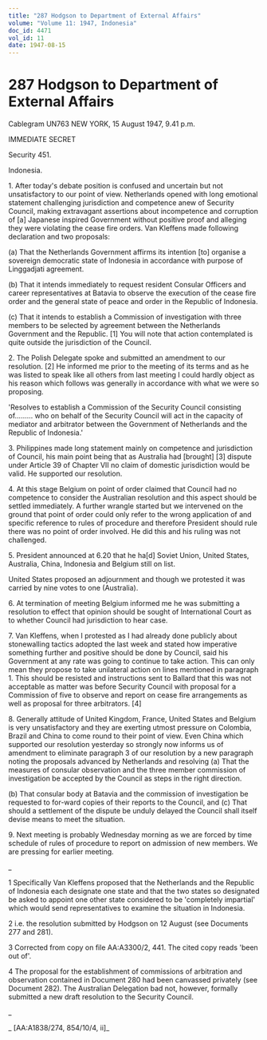 ```yaml
---
title: "287 Hodgson to Department of External Affairs"
volume: "Volume 11: 1947, Indonesia"
doc_id: 4471
vol_id: 11
date: 1947-08-15
---
```


# 287 Hodgson to Department of External Affairs

Cablegram UN763 NEW YORK, 15 August 1947, 9.41 p.m.

IMMEDIATE SECRET

Security 451.

Indonesia.

1\. After today's debate position is confused and uncertain but not unsatisfactory to our point of view. Netherlands opened with long emotional statement challenging jurisdiction and competence anew of Security Council, making extravagant assertions about incompetence and corruption of [a] Japanese inspired Government without positive proof and alleging they were violating the cease fire orders. Van Kleffens made following declaration and two proposals:

(a) That the Netherlands Government affirms its intention [to] organise a sovereign democratic state of Indonesia in accordance with purpose of Linggadjati agreement.

(b) That it intends immediately to request resident Consular Officers and career representatives at Batavia to observe the execution of the cease fire order and the general state of peace and order in the Republic of Indonesia.

(c) That it intends to establish a Commission of investigation with three members to be selected by agreement between the Netherlands Government and the Republic. [1] You will note that action contemplated is quite outside the jurisdiction of the Council.

2\. The Polish Delegate spoke and submitted an amendment to our resolution. [2] He informed me prior to the meeting of its terms and as he was listed to speak like all others from last meeting I could hardly object as his reason which follows was generally in accordance with what we were so proposing.

'Resolves to establish a Commission of the Security Council consisting of......... who on behalf of the Security Council will act in the capacity of mediator and arbitrator between the Government of Netherlands and the Republic of Indonesia.'

3\. Philippines made long statement mainly on competence and jurisdiction of Council, his main point being that as Australia had [brought] [3] dispute under Article 39 of Chapter VII no claim of domestic jurisdiction would be valid. He supported our resolution.

4\. At this stage Belgium on point of order claimed that Council had no competence to consider the Australian resolution and this aspect should be settled immediately. A further wrangle started but we intervened on the ground that point of order could only refer to the wrong application of and specific reference to rules of procedure and therefore President should rule there was no point of order involved. He did this and his ruling was not challenged.

5\. President announced at 6.20 that he ha[d] Soviet Union, United States, Australia, China, Indonesia and Belgium still on list.

United States proposed an adjournment and though we protested it was carried by nine votes to one (Australia).

6\. At termination of meeting Belgium informed me he was submitting a resolution to effect that opinion should be sought of International Court as to whether Council had jurisdiction to hear case.

7\. Van Kleffens, when I protested as I had already done publicly about stonewalling tactics adopted the last week and stated how imperative something further and positive should be done by Council, said his Government at any rate was going to continue to take action. This can only mean they propose to take unilateral action on lines mentioned in paragraph 1. This should be resisted and instructions sent to Ballard that this was not acceptable as matter was before Security Council with proposal for a Commission of five to observe and report on cease fire arrangements as well as proposal for three arbitrators. [4]

8\. Generally attitude of United Kingdom, France, United States and Belgium is very unsatisfactory and they are exerting utmost pressure on Colombia, Brazil and China to come round to their point of view. Even China which supported our resolution yesterday so strongly now informs us of amendment to eliminate paragraph 3 of our resolution by a new paragraph noting the proposals advanced by Netherlands and resolving (a) That the measures of consular observation and the three member commission of investigation be accepted by the Council as steps in the right direction.

(b) That consular body at Batavia and the commission of investigation be requested to for-ward copies of their reports to the Council, and (c) That should a settlement of the dispute be unduly delayed the Council shall itself devise means to meet the situation.

9\. Next meeting is probably Wednesday morning as we are forced by time schedule of rules of procedure to report on admission of new members. We are pressing for earlier meeting.

_

1 Specifically Van Kleffens proposed that the Netherlands and the Republic of Indonesia each designate one state and that the two states so designated be asked to appoint one other state considered to be 'completely impartial' which would send representatives to examine the situation in Indonesia.

2 i.e. the resolution submitted by Hodgson on 12 August (see Documents 277 and 281).

3 Corrected from copy on file AA:A3300/2, 441. The cited copy reads 'been out of'.

4 The proposal for the establishment of commissions of arbitration and observation contained in Document 280 had been canvassed privately (see Document 282). The Australian Delegation bad not, however, formally submitted a new draft resolution to the Security Council.

_

_ [AA:A1838/274, 854/10/4, ii]_
